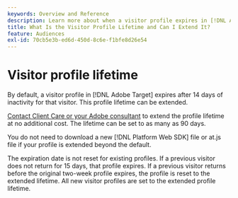 ```yaml
---
keywords: Overview and Reference
description: Learn more about when a visitor profile expires in [!DNL Adobe Target].
title: What Is the Visitor Profile Lifetime and Can I Extend It?
feature: Audiences
exl-id: 70cb5e3b-ed6d-450d-8c6e-f1bfe8d26e54
---
```

# Visitor profile lifetime

By default, a visitor profile in [!DNL Adobe Target] expires after 14 days of inactivity for that visitor. This profile lifetime can be extended.

[Contact Client Care or your Adobe consultant](/help/main/cmp-resources-and-contact-information.md#reference_ACA3391A00EF467B87930A450050077C) to extend the profile lifetime at no additional cost. The lifetime can be set to as many as 90 days.

You do not need to download a new [!DNL Platform Web SDK] file or at.js file if your profile is extended beyond the default.

The expiration date is not reset for existing profiles. If a previous visitor does not return for 15 days, that profile expires. If a previous visitor returns before the original two-week profile expires, the profile is reset to the extended lifetime. All new visitor profiles are set to the extended profile lifetime.
